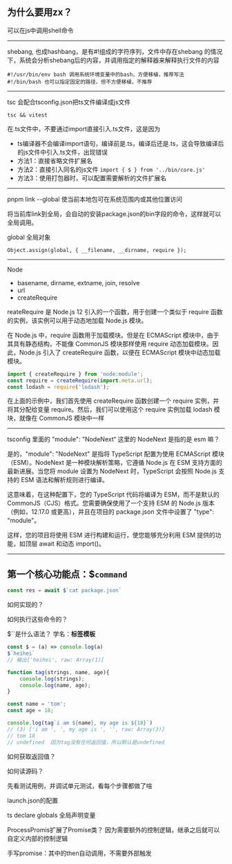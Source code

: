 
## 为什么要用zx？
可以在js中调用shell命令

----

shebang, 也成hashbang，是有#!组成的字符序列，文件中存在shebang 的情况下，系统会分析shebang后的内容，并调用指定的解释器来解释执行文件的内容
```shell
#!/usr/bin/env bash 调用系统环境变量中的bash，方便移植，推荐写法
#!/bin/bash 也可以指定固定的路径，但不方便移植，不推荐
```
---- 
tsc 会配合tsconfig.json把ts文件编译成js文件

`tsc && vitest`

在.ts文件中，不要通过import直接引入.ts文件，这是因为
- ts编译器不会编译import语句，编译前是.ts，编译后还是.ts，这会导致编译后的js文件中引入.ts文件，出现错误
- 方法1：直接省略文件扩展名
- 方法2：直接引入同名的js文件 `import { $ } from '../bin/core.js'`
- 方法3：使用打包器时，可以配置需要解析的文件扩展名

---

pnpm link --global 使当前本地包可在系统范围内或其他位置访问

将当前库link到全局，会自动的安装package.json的bin字段的命令，这样就可以全局调用。

global 全局对象

`Object.assign(global, { __filename, __dirname, require });`

----

Node
- basename, dirname, extname, join, resolve
- url
- createRequire

reateRequire 是 Node.js 12 引入的一个函数，用于创建一个类似于 require 函数的实例，该实例可以用于动态地加载 Node.js 模块。

在 Node.js 中，require 函数用于加载模块。但是在 ECMAScript 模块中，由于其具有静态结构，不能像 CommonJS 模块那样使用 require 动态加载模块。因此，Node.js 引入了 createRequire 函数，以便在 ECMAScript 模块中动态加载模块。
```js
import { createRequire } from 'node:module'; 
const require = createRequire(import.meta.url);
const lodash = require('lodash');
```
在上面的示例中，我们首先使用 createRequire 函数创建一个 require 实例，并将其分配给变量 require。然后，我们可以使用这个 require 实例加载 lodash 模块，就像在 CommonJS 模块中一样

----

tsconfig 里面的 "module": "NodeNext“ 这里的 NodeNext 是指的是 esm 嘛？

是的，"module": "NodeNext" 是指将 TypeScript 配置为使用 ECMAScript 模块（ESM）。NodeNext 是一种模块解析策略，它遵循 Node.js 在 ESM 支持方面的最新进展。当您将 module 设置为 NodeNext 时，TypeScript 会按照 Node.js 支持的 ESM 语法和解析规则进行编译。

这意味着，在这种配置下，您的 TypeScript 代码将编译为 ESM，而不是默认的 CommonJS（CJS）格式。您需要确保使用了一个支持 ESM 的 Node.js 版本（例如，12.17.0 或更高），并且在项目的 package.json 文件中设置了 "type": "module"。

这样，您的项目将使用 ESM 进行构建和运行，使您能够充分利用 ESM 提供的功能，如顶层 await 和动态 import()。

----



## 第一个核心功能点：$`command`

```js
const res = await $`cat package.json`
```

如何实现的？

如何执行这些命令的？

$``是什么语法？
学名：**标签模板**
```js
const $ = (a) => console.log(a)
$`heihei`
// 输出['heihei', raw: Array(1)]

function tag(strings, name, age){
    console.log(strings);
    console.log(name, age);
}

const name = 'tom';
const age = 18;

console.log(tag`i am ${name}, my age is ${18}`)
// (3) ['i am ', ', my age is ', '', raw: Array(3)]
// tom 18
// undefined  因为tag没有任何返回值，所以默认是undefined
```

如何获取返回值？


如何读源码？

先看测试用例，并调试单元测试，看每个步骤都做了啥

launch.json的配置

ts declare globals 全局声明变量

ProcessPromis扩展了Promise类？ 因为需要额外的控制逻辑，继承之后就可以自定义内部的控制逻辑

手写promise：其中的then自动调用，不需要外部触发